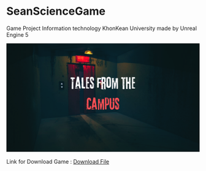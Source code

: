 # SeanScienceGame
Game Project Information technology KhonKean University made by Unreal Engine 5

![image](https://github.com/PhetAPIJKK/Tales-From-The-Campus/blob/main/tAL.png)

Link for Download Game :  [Download File](https://drive.google.com/uc?export=download&id=1K8lCE8mRUHlFND3chaWwWK_TayKoHo0Z)
